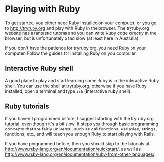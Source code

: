 # Playing with Ruby

To get started, you either need Ruby installed on your computer, or you go to http://tryruby.org and play with Ruby in the browser. The tryruby.org website has a fantastic tutorial and you can write Ruby code directly in the browser, but is unfortunately a tad slow (at least here in Australia).

If you don't have the patience for tryruby.org, you need Ruby on your computer. Follow the guides for installing Ruby on you computer.

## Interactive Ruby shell

A good place to play and start learning some Ruby is in the interactive Ruby shell.  You can use the shell at tryruby.org, otherwise if you have Ruby installed, open a terminal and type `irb` (**i**nteractive **r**u**b**y shell). 

## Ruby tutorials

If you haven't programmed before, I suggest starting with the tryruby.org tutorial, even though it's a bit slow. It steps you through basic programming concepts that are fairly universal, such as call functions, variables, strings, functions, etc., and will teach you enough Ruby to start playing with Rails.

If you have programmed before, then you should skip to the tutorials at http://www.ruby-lang.org/en/documentation/quickstart/, as well as http://www.ruby-lang.org/en/documentation/ruby-from-other-languages/.